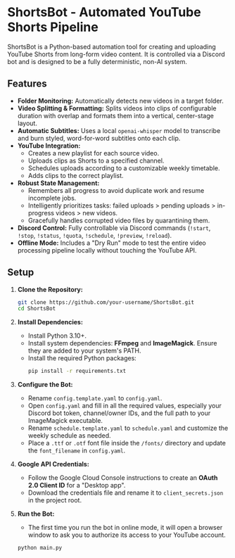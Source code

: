 # ShortsBot - Automated YouTube Shorts Pipeline

ShortsBot is a Python-based automation tool for creating and uploading YouTube Shorts from long-form video content. It is controlled via a Discord bot and is designed to be a fully deterministic, non-AI system.

## Features

- **Folder Monitoring:** Automatically detects new videos in a target folder.
- **Video Splitting & Formatting:** Splits videos into clips of configurable duration with overlap and formats them into a vertical, center-stage layout.
- **Automatic Subtitles:** Uses a local `openai-whisper` model to transcribe and burn styled, word-for-word subtitles onto each clip.
- **YouTube Integration:**
  - Creates a new playlist for each source video.
  - Uploads clips as Shorts to a specified channel.
  - Schedules uploads according to a customizable weekly timetable.
  - Adds clips to the correct playlist.
- **Robust State Management:**
  - Remembers all progress to avoid duplicate work and resume incomplete jobs.
  - Intelligently prioritizes tasks: failed uploads > pending uploads > in-progress videos > new videos.
  - Gracefully handles corrupted video files by quarantining them.
- **Discord Control:** Fully controllable via Discord commands (`!start`, `!stop`, `!status`, `!quota`, `!schedule`, `!preview`, `!reload`).
- **Offline Mode:** Includes a "Dry Run" mode to test the entire video processing pipeline locally without touching the YouTube API.

## Setup

1.  **Clone the Repository:**
    ```bash
    git clone https://github.com/your-username/ShortsBot.git
    cd ShortsBot
    ```

2.  **Install Dependencies:**
    -   Install Python 3.10+.
    -   Install system dependencies: **FFmpeg** and **ImageMagick**. Ensure they are added to your system's PATH.
    -   Install the required Python packages:
        ```bash
        pip install -r requirements.txt
        ```

3.  **Configure the Bot:**
    -   Rename `config.template.yaml` to `config.yaml`.
    -   Open `config.yaml` and fill in all the required values, especially your Discord bot token, channel/owner IDs, and the full path to your ImageMagick executable.
    -   Rename `schedule.template.yaml` to `schedule.yaml` and customize the weekly schedule as needed.
    -   Place a `.ttf` or `.otf` font file inside the `/fonts/` directory and update the `font_filename` in `config.yaml`.

4.  **Google API Credentials:**
    -   Follow the Google Cloud Console instructions to create an **OAuth 2.0 Client ID** for a "Desktop app".
    -   Download the credentials file and rename it to `client_secrets.json` in the project root.

5.  **Run the Bot:**
    -   The first time you run the bot in online mode, it will open a browser window to ask you to authorize its access to your YouTube account.
    ```bash
    python main.py
    ```